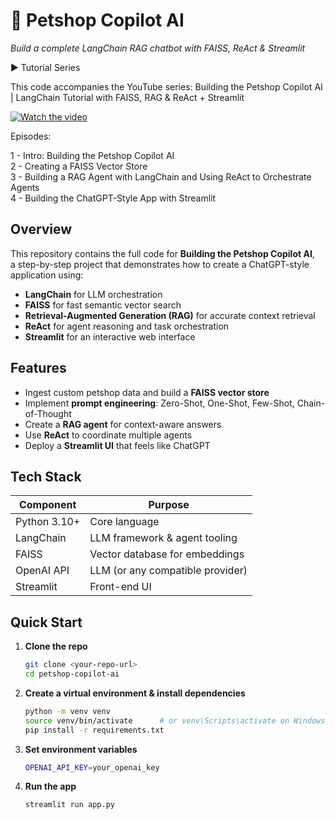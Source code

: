 # 🐾 Petshop Copilot AI  
*Build a complete LangChain RAG chatbot with FAISS, ReAct & Streamlit*

▶️ Tutorial Series

This code accompanies the YouTube series:
Building the Petshop Copilot AI | LangChain Tutorial with FAISS, RAG & ReAct + Streamlit

[![Watch the video](https://rodolfomoreira.com.br/capas/Introduction_Petshop_Copilot_AI.png)](https://www.youtube.com/watch?v=8C6WEhbPh8s)


Episodes:

1 - Intro: Building the Petshop Copilot AI <br/>
2 - Creating a FAISS Vector Store <br/>
3 - Building a RAG Agent with LangChain and Using ReAct to Orchestrate Agents <br/>
4 - Building the ChatGPT-Style App with Streamlit <br/>

## Overview
This repository contains the full code for **Building the Petshop Copilot AI**,  
a step-by-step project that demonstrates how to create a ChatGPT-style application using:

- **LangChain** for LLM orchestration  
- **FAISS** for fast semantic vector search  
- **Retrieval-Augmented Generation (RAG)** for accurate context retrieval  
- **ReAct** for agent reasoning and task orchestration  
- **Streamlit** for an interactive web interface

## Features
- Ingest custom petshop data and build a **FAISS vector store**  
- Implement **prompt engineering**: Zero-Shot, One-Shot, Few-Shot, Chain-of-Thought  
- Create a **RAG agent** for context-aware answers  
- Use **ReAct** to coordinate multiple agents  
- Deploy a **Streamlit UI** that feels like ChatGPT

## Tech Stack
| Component        | Purpose                             |
|------------------|-------------------------------------|
| Python 3.10+     | Core language                       |
| LangChain        | LLM framework & agent tooling       |
| FAISS            | Vector database for embeddings      |
| OpenAI API       | LLM (or any compatible provider)    |
| Streamlit        | Front-end UI                        |

## Quick Start
1. **Clone the repo**  
   ```bash
   git clone <your-repo-url>
   cd petshop-copilot-ai

2. **Create a virtual environment & install dependencies**  
   ```bash
   python -m venv venv
   source venv/bin/activate      # or venv\Scripts\activate on Windows
   pip install -r requirements.txt

3. **Set environment variables**  
   ```bash
   OPENAI_API_KEY=your_openai_key


4. **Run the app**
   ```bash
   streamlit run app.py

